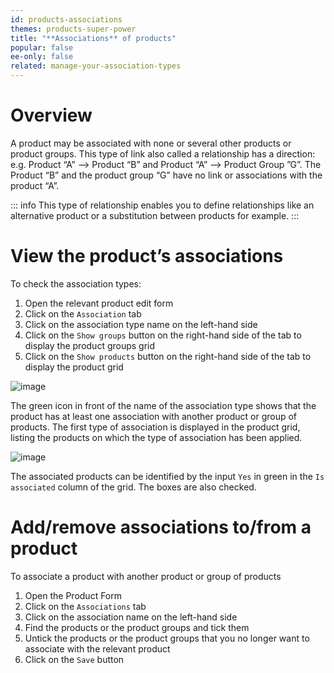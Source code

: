 ```yaml
---
id: products-associations
themes: products-super-power
title: "**Associations** of products"
popular: false
ee-only: false
related: manage-your-association-types
---
```


# Overview

A product may be associated with none or several other products or product groups. This type of link also called a relationship has a direction: e.g. Product “A” --> Product “B” and Product “A” --> Product Group ”G”. The Product “B” and the product group “G” have no link or associations with the product “A”.

::: info
This type of relationship enables you to define relationships like an alternative product or a substitution between products for example.
:::

# View the product’s associations

To check the association types:
1.  Open the relevant product edit form
1.  Click on the `Association` tab
1.  Click on the association type name on the left-hand side
1.  Click on the `Show groups` button on the right-hand side of the tab to display the product groups grid
1.  Click on the `Show products` button on the right-hand side of the tab to display the product grid

![image](../img/Products_Associations.png)

The green icon in front of the name of the association type shows that the product has at least one association with another product or group of products. The first type of association is displayed in the product grid, listing the products on which the type of association has been applied.

![image](../img/Products_ProductsAssociated.png)

The associated products can be identified by the input `Yes` in green in the `Is associated` column of the grid. The boxes are also checked.

# Add/remove associations to/from a product

To associate a product with another product or group of products
1.  Open the Product Form
1.  Click on the `Associations` tab
1.  Click on the association name on the left-hand side
1.  Find the products or the product groups and tick them
1.  Untick the products or the product groups that you no longer want to associate with the relevant product
1.  Click on the `Save` button
